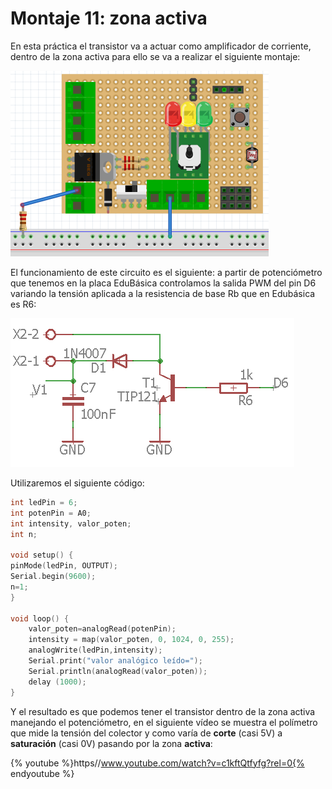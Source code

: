 
# Montaje 11: zona activa

En esta práctica el transistor va a actuar como amplificador de corriente, dentro de la zona activa para ello se va a realizar el siguiente montaje:

![](img/img4.1.png)

El funcionamiento de este circuito es el siguiente: a partir de potenciómetro que tenemos en la placa EduBásica controlamos la salida PWM del pin D6 variando la tensión aplicada a la resistencia de base Rb que en Edubásica es R6:

![](img/img5.png)

Utilizaremos el siguiente código:

```cpp
int ledPin = 6;
int potenPin = A0;
int intensity, valor_poten;
int n;

void setup() {
pinMode(ledPin, OUTPUT);
Serial.begin(9600);
n=1;
}

void loop() {
    valor_poten=analogRead(potenPin);
    intensity = map(valor_poten, 0, 1024, 0, 255);
    analogWrite(ledPin,intensity); 
    Serial.print("valor analógico leído=");
    Serial.println(analogRead(valor_poten));
    delay (1000);
}
```

Y el resultado es que podemos tener el transistor dentro de la zona activa manejando el potenciómetro, en el siguiente vídeo se muestra el polímetro que mide la tensión del colector y como varía de **corte** (casi 5V) a **saturación** (casi 0V) pasando por la zona **activa**: 

{% youtube %}https//www.youtube.com/watch?v=c1kftQtfyfg?rel=0{% endyoutube %}
